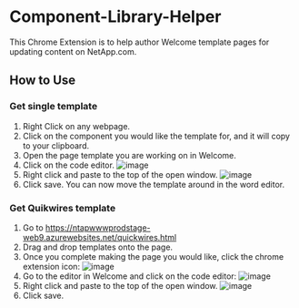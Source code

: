 # Component-Library-Helper

This Chrome Extension is to help author Welcome template pages for updating content on NetApp.com. 

## How to Use
### Get single template
1. Right Click on any webpage. 
2. Click on the component you would like the template for, and it will copy to your clipboard.
3. Open the page template you are working on in Welcome.
4. Click on the code editor.
![image](https://user-images.githubusercontent.com/26488295/113746034-b7ffa500-96ba-11eb-85f5-639b4bb8bf78.png)
5. Right click and paste to the top of the open window.
![image](https://user-images.githubusercontent.com/26488295/113746194-e41b2600-96ba-11eb-8934-7ddb022b9031.png)
6. Click save.
   You can now move the template around in the word editor.
### Get Quikwires template
1. Go to https://ntapwwwprodstage-web9.azurewebsites.net/quickwires.html
2. Drag and drop templates onto the page.
3. Once you complete making the page you would like, click the chrome extension icon:
![image](https://user-images.githubusercontent.com/26488295/118523036-977f2d80-b6f1-11eb-9736-2760f14ddaf5.png)
4. Go to the editor in Welcome and click on the code editor:
![image](https://user-images.githubusercontent.com/26488295/113746034-b7ffa500-96ba-11eb-85f5-639b4bb8bf78.png)
5. Right click and paste to the top of the open window.
![image](https://user-images.githubusercontent.com/26488295/113746194-e41b2600-96ba-11eb-8934-7ddb022b9031.png)
6. Click save.


